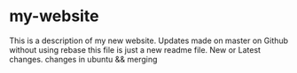 # my-website

This is a description of my new website.
Updates made on master on Github without using rebase
this file is just a new readme file.
New or Latest changes.
changes in ubuntu && merging

